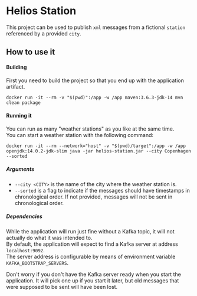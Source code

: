 # Helios Station

This project can be used to publish `xml` messages from a fictional `station` referenced by a provided `city`.

## How to use it

#### Building

First you need to build the project so that you end up with the application artifact.

`docker run -it --rm -v "$(pwd)":/app -w /app maven:3.6.3-jdk-14 mvn clean package`

#### Running it

You can run as many "weather stations" as you like at the same time.  
You can start a weather station with the following command:

`docker run -it --rm --network="host" -v "$(pwd)/target":/app -w /app openjdk:14.0.2-jdk-slim java -jar helios-station.jar --city Copenhagen --sorted`

##### Arguments

* `--city <CITY>` is the name of the city where the weather station is.
* `--sorted` is a flag to indicate if the messages should have timestamps in chronological order.
If not provided, messages will not be sent in chronological order.


##### Dependencies

While the application will run just fine without a Kafka topic, it will not actually do what it was intended to.  
By default, the application will expect to find a Kafka server at address `localhost:9092`.  
The server address is configurable by means of environment variable `KAFKA_BOOTSTRAP_SERVERS`. 

Don't worry if you don't have the Kafka server ready when you start the application.
It will pick one up if you start it later, but old messages that were supposed to be sent will have been lost.
